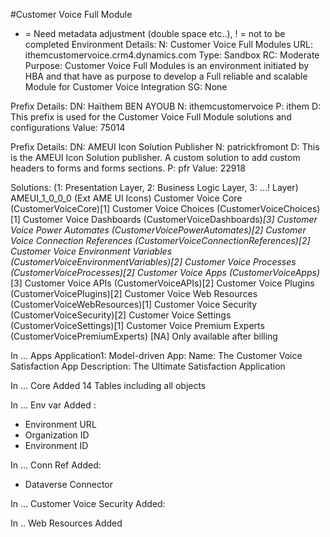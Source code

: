 #Customer Voice Full Module
* = Need metadata adjustment (double space etc..), ! = not to be completed
Environment Details:
N: Customer Voice Full Modules
URL: ithemcustomervoice.crm4.dynamics.com
Type: Sandbox
RC: Moderate
Purpose: Customer Voice Full Modules is an environment initiated by HBA and that have as purpose to develop a Full reliable and scalable Module for Customer Voice Integration
SG: None

Prefix Details: 
DN: Haïthem BEN AYOUB
N: ithemcustomervoice
P: ithem
D: This prefix is used for the Customer Voice Full Module solutions and configurations
Value: 75014

Prefix Details:
DN: AMEUI Icon Solution Publisher
N: patrickfromont
D: This is the AMEUI Icon Solution publisher. A custom solution to add custom headers to forms and forms sections.
P: pfr
Value: 22918

Solutions: (1: Presentation Layer, 2: Business Logic Layer, 3: ...! Layer)
AMEUI_1_0_0_0 (Ext AME UI Icons)
Customer Voice Core (CustomerVoiceCore)[1]
Customer Voice Choices (CustomerVoiceChoices)[1]
Customer Voice Dashboards (CustomerVoiceDashboards)*[3]
Customer Voice Power Automates (CustomerVoicePowerAutomates)[2]
Customer Voice Connection References (CustomerVoiceConnectionReferences)[2]
Customer Voice Environment Variables (CustomerVoiceEnvironmentVariables)[2]
Customer Voice Processes (CustomerVoiceProcesses)[2]
Customer Voice Apps (CustomerVoiceApps)*[3]
Customer Voice APIs (CustomerVoiceAPIs)[2]
Customer Voice Plugins (CustomerVoicePlugins)[2]
Customer Voice Web Resources (CustomerVoiceWebResources)[1]
Customer Voice Security (CustomerVoiceSecurity)[2]
Customer Voice Settings (CustomerVoiceSettings)[1]
Customer Voice Premium Experts (CustomerVoicePremiumExperts) [NA] Only available after billing

In ... Apps
Application1:
Model-driven App: 
Name: The Customer Voice Satisfaction App
Description: The Ultimate Satisfaction Application

In ... Core 
Added 14 Tables including all objects

In ... Env var
Added :
- Environment URL
- Organization ID
- Environment ID

In ... Conn Ref
Added:
- Dataverse Connector

In ... Customer Voice Security
Added:

In .. Web Resources 
Added 
